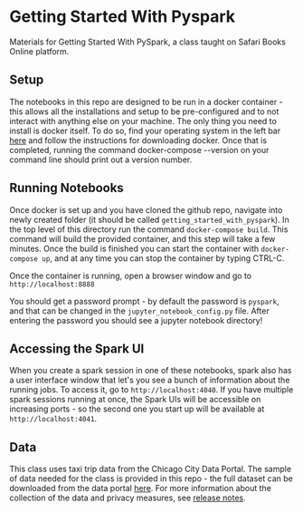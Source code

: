 # Getting Started With Pyspark
Materials for Getting Started With PySpark, a class taught on Safari Books Online platform.


## Setup

The notebooks in this repo are designed to be run in a docker container - this allows all the installations and setup to be pre-configured and to not interact with anything else on your machine. The only thing you need to install is docker itself. To do so, find your operating system in the left bar [here](https://docs.docker.com/install/) and follow the instructions for downloading docker. Once that is completed, running the command docker-compose --version on your command line should print out a version number.

## Running Notebooks

Once docker is set up and you have cloned the github repo, navigate into newly created folder (it should be called `getting_started_with_pyspark`). In the top level of this directory run the command `docker-compose build`. This command will build the provided container, and this step will take a few minutes. Once the build is finished you can start the container with `docker-compose up`, and at any time you can stop the container by typing CTRL-C.

Once the container is running, open a browser window and go to `http://localhost:8888`

You should get a password prompt - by default the password is `pyspark`, and that can be changed in the `jupyter_notebook_config.py` file. After entering the password you should see a jupyter notebook directory!

## Accessing the Spark UI

When you create a spark session in one of these notebooks, spark also has a user interface window that let's you see a bunch of information about the running jobs. To access it, go to `http://localhost:4040`. If you have multiple spark sessions running at once, the Spark UIs will be accessible on increasing ports - so the second one you start up will be available at `http://localhost:4041`.

## Data

This class uses taxi trip data from the Chicago City Data Portal. The sample of data needed for the class is provided in this repo - the full dataset can be downloaded from the data portal [here](https://data.cityofchicago.org/Transportation/Taxi-Trips/wrvz-psew). For more information about the collection of the data and privacy measures, see [release notes](https://digital.cityofchicago.org/index.php/chicago-taxi-data-released/).